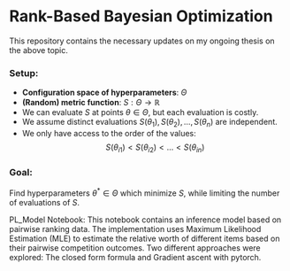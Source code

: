 # Rank-Based Bayesian Optimization

This repository contains the necessary updates on my ongoing thesis on the above topic. 
### Setup:
- **Configuration space of hyperparameters**: $\Theta$
- **(Random) metric function**: $S: \Theta \to \mathbb{R}$
- We can evaluate $S$ at points $\theta \in \Theta$, but each evaluation is costly.
- We assume distinct evaluations $S(\theta_1), S(\theta_2), \dots, S(\theta_n)$ are independent.
- We only have access to the order of the values: 
  $$
  S(\theta_{i1}) < S(\theta_{i2}) < \dots < S(\theta_{in})
  $$

### Goal:
Find hyperparameters $\theta^* \in \Theta$ which minimize $S$, while limiting the number of evaluations of $S$.


PL_Model Notebook: This notebook contains an inference model based on pairwise ranking data. The implementation uses Maximum Likelihood Estimation (MLE) to estimate the relative worth of different items based on their pairwise competition outcomes. Two different approaches were explored: The closed form formula and Gradient ascent with pytorch.
